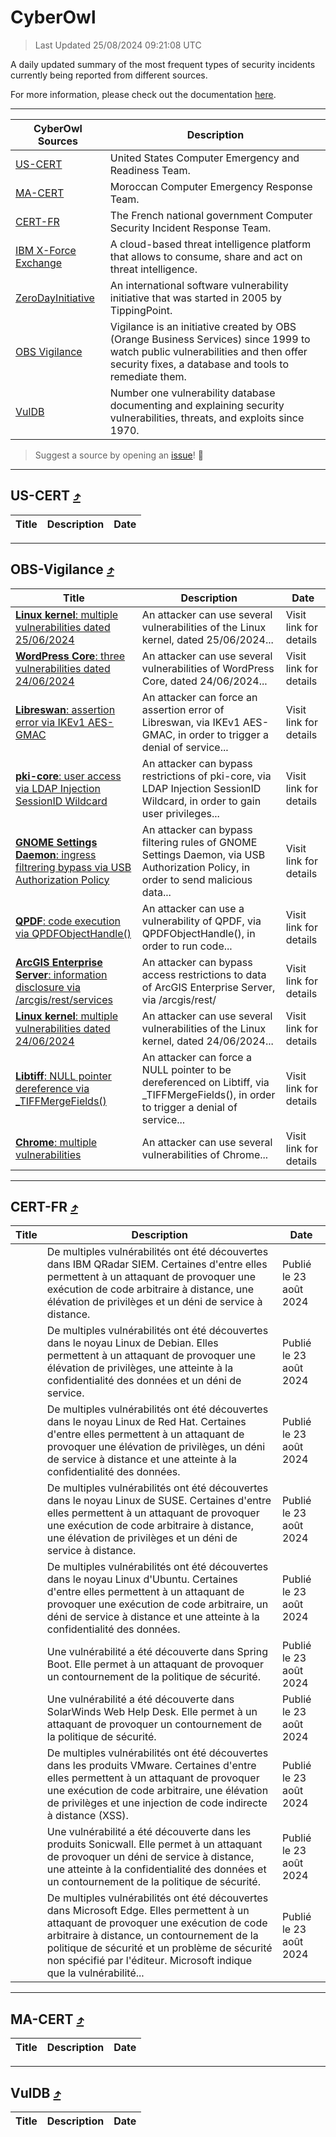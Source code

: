 
 <div id='top'></div>

# CyberOwl

 > Last Updated 25/08/2024 09:21:08 UTC
 
 A daily updated summary of the most frequent types of security incidents currently being reported from different sources.
 
 For more information, please check out the documentation [here](./docs/README.md).
 
 ---
 |CyberOwl Sources|Description|
 |---|---|
 |[US-CERT](#us-cert-arrow_heading_up)|United States Computer Emergency and Readiness Team.|
 |[MA-CERT](#ma-cert-arrow_heading_up)|Moroccan Computer Emergency Response Team.|
 |[CERT-FR](#cert-fr-arrow_heading_up)|The French national government Computer Security Incident Response Team.|
 |[IBM X-Force Exchange](#ibmcloud-arrow_heading_up)|A cloud-based threat intelligence platform that allows to consume, share and act on threat intelligence.|
 |[ZeroDayInitiative](#zerodayinitiative-arrow_heading_up)|An international software vulnerability initiative that was started in 2005 by TippingPoint.|
 |[OBS Vigilance](#obs-vigilance-arrow_heading_up)|Vigilance is an initiative created by OBS (Orange Business Services) since 1999 to watch public vulnerabilities and then offer security fixes, a database and tools to remediate them.|
 |[VulDB](#vuldb-arrow_heading_up)|Number one vulnerability database documenting and explaining security vulnerabilities, threats, and exploits since 1970.|
 
 > Suggest a source by opening an [issue](https://github.com/karimhabush/cyberowl/issues)! :raised_hands:
 ---

## US-CERT [:arrow_heading_up:](#cyberowl)

 |Title|Description|Date|
 |---|---|---|
 
 ---

## OBS-Vigilance [:arrow_heading_up:](#cyberowl)

 |Title|Description|Date|
 |---|---|---|
 |[<a href="https://vigilance.fr/vulnerability/Linux-kernel-multiple-vulnerabilities-dated-25-06-2024-44584" class="noirorange"><b>Linux kernel</b>: multiple vulnerabilities dated 25/06/2024</a>](https://vigilance.fr/vulnerability/Linux-kernel-multiple-vulnerabilities-dated-25-06-2024-44584)|An attacker can use several vulnerabilities of the Linux kernel, dated 25/06/2024...|Visit link for details|
 |[<a href="https://vigilance.fr/vulnerability/WordPress-Core-three-vulnerabilities-dated-24-06-2024-44582" class="noirorange"><b>WordPress Core</b>: three vulnerabilities dated 24/06/2024</a>](https://vigilance.fr/vulnerability/WordPress-Core-three-vulnerabilities-dated-24-06-2024-44582)|An attacker can use several vulnerabilities of WordPress Core, dated 24/06/2024...|Visit link for details|
 |[<a href="https://vigilance.fr/vulnerability/Libreswan-assertion-error-via-IKEv1-AES-GMAC-44580" class="noirorange"><b>Libreswan</b>: assertion error via IKEv1 AES-GMAC</a>](https://vigilance.fr/vulnerability/Libreswan-assertion-error-via-IKEv1-AES-GMAC-44580)|An attacker can force an assertion error of Libreswan, via IKEv1 AES-GMAC, in order to trigger a denial of service...|Visit link for details|
 |[<a href="https://vigilance.fr/vulnerability/pki-core-user-access-via-LDAP-Injection-SessionID-Wildcard-44579" class="noirorange"><b>pki-core</b>: user access via LDAP Injection SessionID Wildcard</a>](https://vigilance.fr/vulnerability/pki-core-user-access-via-LDAP-Injection-SessionID-Wildcard-44579)|An attacker can bypass restrictions of pki-core, via LDAP Injection SessionID Wildcard, in order to gain user privileges...|Visit link for details|
 |[<a href="https://vigilance.fr/vulnerability/GNOME-Settings-Daemon-ingress-filtrering-bypass-via-USB-Authorization-Policy-44576" class="noirorange"><b>GNOME Settings Daemon</b>: ingress filtrering bypass via USB Authorization Policy</a>](https://vigilance.fr/vulnerability/GNOME-Settings-Daemon-ingress-filtrering-bypass-via-USB-Authorization-Policy-44576)|An attacker can bypass filtering rules of GNOME Settings Daemon, via USB Authorization Policy, in order to send malicious data...|Visit link for details|
 |[<a href="https://vigilance.fr/vulnerability/QPDF-code-execution-via-QPDFObjectHandle-44575" class="noirorange"><b>QPDF</b>: code execution via QPDFObjectHandle()</a>](https://vigilance.fr/vulnerability/QPDF-code-execution-via-QPDFObjectHandle-44575)|An attacker can use a vulnerability of QPDF, via QPDFObjectHandle(), in order to run code...|Visit link for details|
 |[<a href="https://vigilance.fr/vulnerability/ArcGIS-Enterprise-Server-information-disclosure-via-arcgis-rest-services-44574" class="noirorange"><b>ArcGIS Enterprise Server</b>: information disclosure via /arcgis/rest/<wbr>services</wbr></a>](https://vigilance.fr/vulnerability/ArcGIS-Enterprise-Server-information-disclosure-via-arcgis-rest-services-44574)|An attacker can bypass access restrictions to data of ArcGIS Enterprise Server, via /arcgis/rest/|Visit link for details|
 |[<a href="https://vigilance.fr/vulnerability/Linux-kernel-multiple-vulnerabilities-dated-24-06-2024-44573" class="noirorange"><b>Linux kernel</b>: multiple vulnerabilities dated 24/06/2024</a>](https://vigilance.fr/vulnerability/Linux-kernel-multiple-vulnerabilities-dated-24-06-2024-44573)|An attacker can use several vulnerabilities of the Linux kernel, dated 24/06/2024...|Visit link for details|
 |[<a href="https://vigilance.fr/vulnerability/Libtiff-NULL-pointer-dereference-via-TIFFMergeFields-44900" class="noirorange"><b>Libtiff</b>: NULL pointer dereference via _TIFFMergeFields()</a>](https://vigilance.fr/vulnerability/Libtiff-NULL-pointer-dereference-via-TIFFMergeFields-44900)|An attacker can force a NULL pointer to be dereferenced on Libtiff, via _TIFFMergeFields(), in order to trigger a denial of service...|Visit link for details|
 |[<a href="https://vigilance.fr/vulnerability/Chrome-multiple-vulnerabilities-40625" class="noirorange"><b>Chrome</b>: multiple vulnerabilities</a>](https://vigilance.fr/vulnerability/Chrome-multiple-vulnerabilities-40625)|An attacker can use several vulnerabilities of Chrome...|Visit link for details|
 
 ---

## CERT-FR [:arrow_heading_up:](#cyberowl)

 |Title|Description|Date|
 |---|---|---|
 |[](https://www.cert.ssi.gouv.fr/avis/CERTFR-2024-AVI-0720/)|De multiples vulnérabilités ont été découvertes dans IBM QRadar SIEM. Certaines d'entre elles permettent à un attaquant de provoquer une exécution de code arbitraire à distance, une élévation de privilèges et un déni de service à distance.|Publié le 23 août 2024|
 |[](https://www.cert.ssi.gouv.fr/avis/CERTFR-2024-AVI-0719/)|De multiples vulnérabilités ont été découvertes dans le noyau Linux de Debian. Elles permettent à un attaquant de provoquer une élévation de privilèges, une atteinte à la confidentialité des données et un déni de service.|Publié le 23 août 2024|
 |[](https://www.cert.ssi.gouv.fr/avis/CERTFR-2024-AVI-0718/)|De multiples vulnérabilités ont été découvertes dans le noyau Linux de Red Hat. Certaines d'entre elles permettent à un attaquant de provoquer une élévation de privilèges, un déni de service à distance et une atteinte à la confidentialité des données.|Publié le 23 août 2024|
 |[](https://www.cert.ssi.gouv.fr/avis/CERTFR-2024-AVI-0717/)|De multiples vulnérabilités ont été découvertes dans le noyau Linux de SUSE. Certaines d'entre elles permettent à un attaquant de provoquer une exécution de code arbitraire à distance, une élévation de privilèges et un déni de service à distance.|Publié le 23 août 2024|
 |[](https://www.cert.ssi.gouv.fr/avis/CERTFR-2024-AVI-0716/)|De multiples vulnérabilités ont été découvertes dans le noyau Linux d'Ubuntu. Certaines d'entre elles permettent à un attaquant de provoquer une exécution de code arbitraire, un déni de service à distance et une atteinte à la confidentialité des données.|Publié le 23 août 2024|
 |[](https://www.cert.ssi.gouv.fr/avis/CERTFR-2024-AVI-0715/)|Une vulnérabilité a été découverte dans Spring Boot. Elle permet à un attaquant de provoquer un contournement de la politique de sécurité.|Publié le 23 août 2024|
 |[](https://www.cert.ssi.gouv.fr/avis/CERTFR-2024-AVI-0714/)|Une vulnérabilité a été découverte dans SolarWinds Web Help Desk. Elle permet à un attaquant de provoquer un contournement de la politique de sécurité.|Publié le 23 août 2024|
 |[](https://www.cert.ssi.gouv.fr/avis/CERTFR-2024-AVI-0713/)|De multiples vulnérabilités ont été découvertes dans les produits VMware. Certaines d'entre elles permettent à un attaquant de provoquer une exécution de code arbitraire, une élévation de privilèges et une injection de code indirecte à distance (XSS).|Publié le 23 août 2024|
 |[](https://www.cert.ssi.gouv.fr/avis/CERTFR-2024-AVI-0712/)|Une vulnérabilité a été découverte dans les produits Sonicwall. Elle permet à un attaquant de provoquer un déni de service à distance, une atteinte à la confidentialité des données et un contournement de la politique de sécurité.|Publié le 23 août 2024|
 |[](https://www.cert.ssi.gouv.fr/avis/CERTFR-2024-AVI-0711/)|De multiples vulnérabilités ont été découvertes dans Microsoft Edge. Elles permettent à un attaquant de provoquer une exécution de code arbitraire à distance, un contournement de la politique de sécurité et un problème de sécurité non spécifié par l'éditeur. Microsoft indique que la vulnérabilité...|Publié le 23 août 2024|
 
 ---

## MA-CERT [:arrow_heading_up:](#cyberowl)

 |Title|Description|Date|
 |---|---|---|
 
 ---

## VulDB [:arrow_heading_up:](#cyberowl)

 |Title|Description|Date|
 |---|---|---|
 